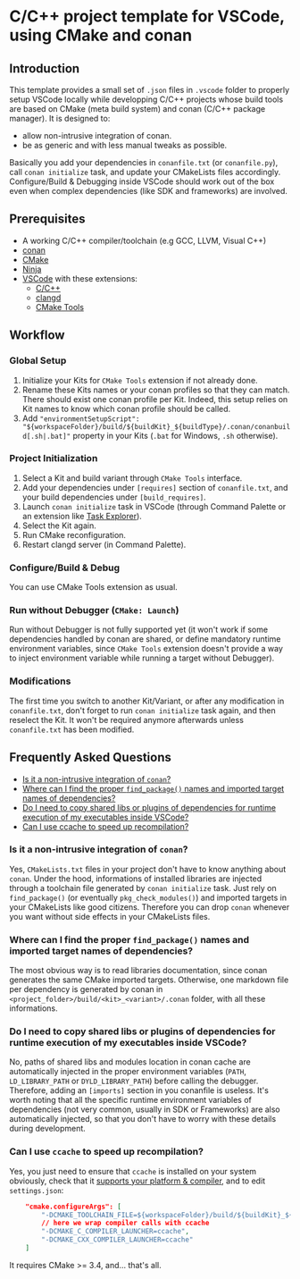 # C/C++ project template for VSCode, using CMake and conan

## Introduction

This template provides a small set of `.json` files in `.vscode` folder to properly setup VSCode locally while developping C/C++ projects whose build tools are based on CMake (meta build system) and conan (C/C++ package manager).
It is designed to:

- allow non-intrusive integration of conan.
- be as generic and with less manual tweaks as possible.

Basically you add your dependencies in `conanfile.txt` (or `conanfile.py`), call `conan initialize` task, and update your CMakeLists files accordingly. Configure/Build & Debugging inside VSCode should work out of the box even when complex dependencies (like SDK and frameworks) are involved.

## Prerequisites

- A working C/C++ compiler/toolchain (e.g GCC, LLVM, Visual C++)
- [conan](https://conan.io)
- [CMake](https://cmake.org)
- [Ninja](https://ninja-build.org)
- [VSCode](https://code.visualstudio.com) with these extensions:
  - [C/C++](https://marketplace.visualstudio.com/items?itemName=ms-vscode.cpptools)
  - [clangd](https://marketplace.visualstudio.com/items?itemName=llvm-vs-code-extensions.vscode-clangd)
  - [CMake Tools](https://marketplace.visualstudio.com/items?itemName=ms-vscode.cmake-tools)

## Workflow

### Global Setup

1. Initialize your Kits for `CMake Tools` extension if not already done.
2. Rename these Kits names or your conan profiles so that they can match. There should exist one conan profile per Kit. Indeed, this setup relies on Kit names to know which conan profile should be called.
3. Add `"environmentSetupScript": "${workspaceFolder}/build/${buildKit}_${buildType}/.conan/conanbuild[.sh|.bat]"` property in your Kits (`.bat` for Windows, `.sh` otherwise).

### Project Initialization

1. Select a Kit and build variant through `CMake Tools` interface.
2. Add your dependencies under `[requires]` section of `conanfile.txt`, and your build dependencies under `[build_requires]`.
3. Launch `conan initialize` task in VSCode (through Command Palette or an extension like [Task Explorer](https://marketplace.visualstudio.com/items?itemName=spmeesseman.vscode-taskexplorer)).
4. Select the Kit again.
5. Run CMake reconfiguration.
6. Restart clangd server (in Command Palette).

### Configure/Build & Debug

You can use CMake Tools extension as usual.

### Run without Debugger (`CMake: Launch`)

Run without Debugger is not fully supported yet (it won't work if some dependencies handled by conan are shared, or define mandatory runtime environment variables, since `CMake Tools` extension doesn't provide a way to inject environment variable while running a target without Debugger).

### Modifications

The first time you switch to another Kit/Variant, or after any modification in `conanfile.txt`, don't forget to run `conan initialize` task again, and then reselect the Kit.
It won't be required anymore afterwards unless `conanfile.txt` has been modified.

## Frequently Asked Questions

- [Is it a non-intrusive integration of `conan`?](#is-it-a-non-intrusive-integration-of-conan)
- [Where can I find the proper `find_package()` names and imported target names of dependencies?](#where-can-i-find-the-proper-find_package-names-and-imported-target-names-of-dependencies)
- [Do I need to copy shared libs or plugins of dependencies for runtime execution of my executables inside VSCode?](#do-i-need-to-copy-shared-libs-or-plugins-of-dependencies-for-runtime-execution-of-my-executables-inside-vscode)
- [Can I use ccache to speed up recompilation?](#can-i-use-ccache-to-speed-up-recompilation)

### Is it a non-intrusive integration of `conan`?

Yes, `CMakeLists.txt` files in your project don't have to know anything about `conan`. Under the hood, informations of installed libraries are injected through a toolchain file generated by `conan initialize` task.
Just rely on `find_package()` (or eventually `pkg_check_modules()`) and imported targets in your CMakeLists like good citizens.
Therefore you can drop `conan` whenever you want without side effects in your CMakeLists files.

### Where can I find the proper `find_package()` names and imported target names of dependencies?

The most obvious way is to read libraries documentation, since conan generates the same CMake imported targets.
Otherwise, one markdown file per dependency is generated by conan in `<project_folder>/build/<kit>_<variant>/.conan` folder, with all these informations.

### Do I need to copy shared libs or plugins of dependencies for runtime execution of my executables inside VSCode?

No, paths of shared libs and modules location in conan cache are automatically injected in the proper environment variables (`PATH`, `LD_LIBRARY_PATH` or `DYLD_LIBRARY_PATH`) before calling the debugger. Therefore, adding an `[imports]` section in you conanfile is useless.
It's worth noting that all the specific runtime environment variables of dependencies (not very common, usually in SDK or Frameworks) are also automatically injected, so that you don't have to worry with these details during development.

### Can I use `ccache` to speed up recompilation?

Yes, you just need to ensure that `ccache` is installed on your system obviously, check that it [supports your platform & compiler](https://ccache.dev/platform-compiler-language-support.html), and to edit `settings.json`:

```json
    "cmake.configureArgs": [
        "-DCMAKE_TOOLCHAIN_FILE=${workspaceFolder}/build/${buildKit}_${buildType}/.conan/conan_toolchain.cmake",
        // here we wrap compiler calls with ccache
        "-DCMAKE_C_COMPILER_LAUNCHER=ccache",
        "-DCMAKE_CXX_COMPILER_LAUNCHER=ccache"
    ]
```

It requires CMake >= 3.4, and... that's all.
